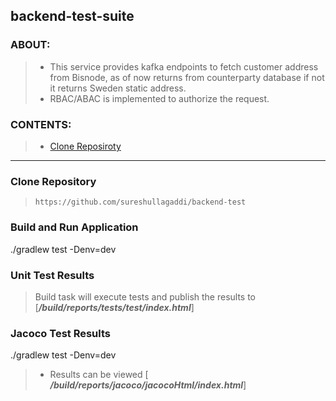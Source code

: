 ## backend-test-suite

### ABOUT:

> - This service provides kafka endpoints to fetch customer address from Bisnode, as of now returns from counterparty database if not it returns Sweden static address.
> - RBAC/ABAC is implemented to authorize the request.

### CONTENTS:
> - [Clone Reposiroty](https://github.com/sureshullagaddi/backend-test)
  
---  

### Clone Repository
> ```  
> https://github.com/sureshullagaddi/backend-test
> ```

### Build and Run Application

./gradlew test -Denv=dev

### Unit Test Results

> Build task will execute tests and publish the results to [***/build/reports/tests/test/index.html***]


### Jacoco Test Results

./gradlew test -Denv=dev
> - Results can be viewed [ ***/build/reports/jacoco/jacocoHtml/index.html***]

